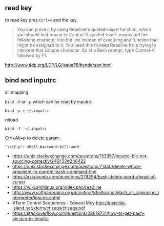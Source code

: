 ## read key

to read key pres `Ctrl+v` and the key.

>You can prove it by using Readline's quoted-insert function, which you should find bound to Control-V. quoted-insert means put the following character into the line instead of executing any function that might be assigned to it. You need this to keep Readline from trying to interpret that Escape character. So at a Bash prompt, type Control-V followed by F1.

http://www.tldp.org/LDP/LG/issue55/henderson.html

## bind and inputrc

all mapping

`bind -P` or `-p` which can be read by inputrc:

`bind -p > ~/.inputrc`

reload

`bind -f  ~/.inputrc`

Ctrl+Alt+p to delete param:

`"\e\C-p": shell-backward-kill-word`

- https://unix.stackexchange.com/questions/153357/inputrc-file-not-sourcing-correctly/246422#246422
- https://unix.stackexchange.com/questions/71350/delete-whole-argument-in-current-bash-command-line
- https://askubuntu.com/questions/279254/bash-delete-word-ahead-of-cursor
- https://wiki.archlinux.org/index.php/readline
- http://www.softpanorama.org/Scripting/Shellorama/Bash_as_command_interpreter/inputrc.shtml
- XTerm Control Sequences - Edward Moy http://invisible-island.net/xterm/ctlseqs/ctlseqs.pdf
- https://stackoverflow.com/questions/28818731/how-to-get-bash-version-in-inputrc
